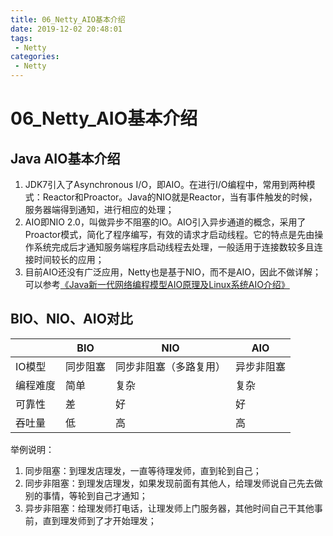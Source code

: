 ```yaml
---
title: 06_Netty_AIO基本介绍
date: 2019-12-02 20:48:01
tags: 
 - Netty
categories:
 - Netty
---
```


# 06_Netty_AIO基本介绍

## Java AIO基本介绍

1. JDK7引入了Asynchronous I/O，即AIO。在进行I/O编程中，常用到两种模式：Reactor和Proactor。Java的NIO就是Reactor，当有事件触发的时候，服务器端得到通知，进行相应的处理；
2. AIO即NIO 2.0，叫做异步不阻塞的IO。AIO引入异步通道的概念，采用了Proactor模式，简化了程序编写，有效的请求才启动线程。它的特点是先由操作系统完成后才通知服务端程序启动线程去处理，一般适用于连接数较多且连接时间较长的应用；
3. 目前AIO还没有广泛应用，Netty也是基于NIO，而不是AIO，因此不做详解；可以参考[《Java新一代网络编程模型AIO原理及Linux系统AIO介绍》](http://www.52im.net/thread-306-1-1.html)



## BIO、NIO、AIO对比

|          | BIO      | NIO                    | AIO        |
| -------- | -------- | ---------------------- | ---------- |
| IO模型   | 同步阻塞 | 同步非阻塞（多路复用） | 异步非阻塞 |
| 编程难度 | 简单     | 复杂                   | 复杂       |
| 可靠性   | 差       | 好                     | 好         |
| 吞吐量   | 低       | 高                     | 高         |

举例说明：

1. 同步阻塞：到理发店理发，一直等待理发师，直到轮到自己；
2. 同步非阻塞：到理发店理发，如果发现前面有其他人，给理发师说自己先去做别的事情，等轮到自己才通知；
3. 异步非阻塞：给理发师打电话，让理发师上门服务器，其他时间自己干其他事前，直到理发师到了才开始理发；



